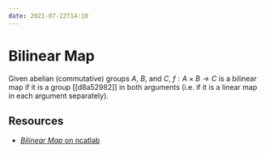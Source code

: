 ```yaml
---
date: 2021-07-22T14:10
---
```


# Bilinear Map

Given abelian (commutative) groups $A$, $B$, and $C$, $f : A \times B \to C$ is
a bilinear map if it is a group [[d8a52982]] in both arguments (i.e. if it is a
linear map in each argument separately).

## Resources

- [_Bilinear Map_ on ncatlab][ncat]

[ncat]: https://ncatlab.org/nlab/show/bilinear+map
